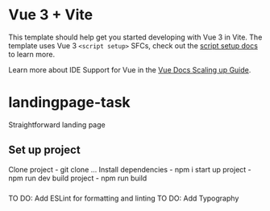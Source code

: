 # Vue 3 + Vite

This template should help get you started developing with Vue 3 in Vite. The template uses Vue 3 `<script setup>` SFCs, check out the [script setup docs](https://v3.vuejs.org/api/sfc-script-setup.html#sfc-script-setup) to learn more.

Learn more about IDE Support for Vue in the [Vue Docs Scaling up Guide](https://vuejs.org/guide/scaling-up/tooling.html#ide-support).

# landingpage-task

Straightforward landing page

## Set up project

Clone project - git clone ...
Install dependencies - npm i
start up project - npm run dev
build project - npm run build

###

TO DO: Add ESLint for formatting and linting
TO DO: Add Typography
